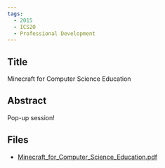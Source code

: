 ```yaml
---
tags:
  - 2015
  - ICS2O
  - Professional Development
---
```

    
## Title

Minecraft for Computer Science Education

## Abstract

Pop-up session!

## Files

- [Minecraft_for_Computer_Science_Education.pdf](https://www.russellgordon.ca/acse/cemc-cse-resources/resources/2015/Travis_Miller/Minecraft_for_Computer_Science_Education.pdf)

